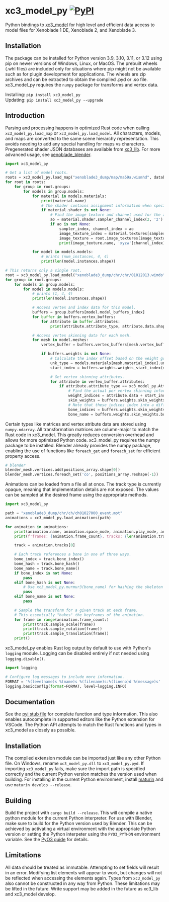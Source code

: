 # xc3_model_py [![PyPI](https://img.shields.io/pypi/v/xc3_model_py)](https://pypi.org/project/xc3_model_py/)
Python bindings to [xc3_model](https://github.com/ScanMountGoat/xc3_lib) for high level and efficient data access to model files for Xenoblade 1 DE, Xenoblade 2, and Xenoblade 3.

## Installation
The package can be installed for Python version 3.9, 3.10, 3.11, or 3.12 using pip on newer versions of Windows, Linux, or MacOS. The prebuilt wheels (.whl files) are included only for situations where pip might not be available such as for plugin development for applications. The wheels are zip archives and can be extracted to obtain the compiled .pyd or .so file. xc3_model_py requires the `numpy` package for transforms and vertex data.

Installing: `pip install xc3_model_py`  
Updating: `pip install xc3_model_py --upgrade`

## Introduction
Parsing and processing happens in optimized Rust code when calling `xc3_model_py.load_map` or `xc3_model_py.load_model`. All characters, models, and maps are converted to the same scene hierarchy representation. This avoids needing to add any special handling for maps vs characters. Pregenerated shader JSON databases are available from [xc3_lib](https://github.com/ScanMountGoat/xc3_lib/releases). For more advanced usage, see [xenoblade_blender](https://github.com/ScanMountGoat/xenoblade_blender).

```python
import xc3_model_py

# Get a list of model roots.
roots = xc3_model_py.load_map("xenoblade3_dump/map/ma59a.wismhd", database_path="xc3.json")
for root in roots:
    for group in root.groups:
        for models in group.models:
            for material in models.materials:
                print(material.name)
                # The shader contains assignment information when specifying a JSON database.
                if material.shader is not None:
                    # Find the image texture and channel used for the ambient occlusion output.
                    ao = material.shader.sampler_channel_index(2, 'z')
                    if ao is not None:
                        sampler_index, channel_index = ao
                        image_texture_index = material.textures[sampler_index].image_texture_index
                        image_texture = root.image_textures[image_texture_index]
                        print(image_texture.name, 'xyzw'[channel_index])

            for model in models.models:
                # prints (num_instances, 4, 4)
                print(len(model.instances.shape))

# This returns only a single root.
root = xc3_model_py.load_model("xenoblade3_dump/chr/chr/01012013.wimdo", database_path="xc3.json")
for group in root.groups:
    for models in group.models:
        for model in models.models:
            # prints (1, 4, 4)
            print(len(model.instances.shape))

            # Access vertex and index data for this model.
            buffers = group.buffers[model.model_buffers_index]
            for buffer in buffers.vertex_buffers:
                for attribute in buffer.attributes:
                    print(attribute.attribute_type, attribute.data.shape)

            # Access vertex skinning data for each mesh.
            for mesh in model.meshes:
                vertex_buffer = buffers.vertex_buffers[mesh.vertex_buffer_index]

                if buffers.weights is not None:
                    # Calculate the index offset based on the weight group for this mesh.
                    unk_type = models.materials[mesh.material_index].unk_type
                    start_index = buffers.weights.weights_start_index(mesh.skin_flags, mesh.lod, unk_type)

                    # Get vertex skinning attributes.
                    for attribute in vertex_buffer.attributes:
                        if attribute.attribute_type == xc3_model_py.AttributeType.WeightIndex:
                            # Find the actual per vertex skinning information.
                            weight_indices = attribute.data + start_index
                            skin_weights = buffers.weights.skin_weights.weights[weight_indices]
                            # Note that these indices index into a different bone list than the skeleton.
                            bone_indices = buffers.weights.skin_weights.bone_indices[weight_indices]
                            bone_name = buffers.weights.skin_weights.bone_names[bone_indices[0]]

```

Certain types like matrices and vertex atribute data are stored using `numpy.ndarray`. All transformation matrices are column-major to match the Rust code in xc3_model. This greatly reduces conversion overhead and allows for more optimized Python code. xc3_model_py requires the numpy package to be installed. Blender already provides the numpy package, enabling the use of functions like `foreach_get` and `foreach_set` for efficient property access.

```python
# blender
blender_mesh.vertices.add(positions_array.shape[0])
blender_mesh.vertices.foreach_set('co', positions_array.reshape(-1))
```

Animations can be loaded from a file all at once. The track type is currently opaque, meaning that implementation details are not exposed. The values can be sampled at the desired frame using the appropriate methods.

```python
import xc3_model_py

path = "xenoblade3_dump/chr/ch/ch01027000_event.mot"
animations = xc3_model_py.load_animations(path)

for animation in animations:
    print(animation.name, animation.space_mode, animation.play_mode, animation.blend_mode)
    print(f'frames: {animation.frame_count}, tracks: {len(animation.tracks)}')

    track = animation.tracks[0]

    # Each track references a bone in one of three ways.
    bone_index = track.bone_index()
    bone_hash = track.bone_hash()
    bone_name = track.bone_name()
    if bone_index is not None:
        pass
    elif bone_hash is not None:
        # Use xc3_model_py.murmur3(bone_name) for hashing the skeleton bones.
        pass
    elif bone_name is not None:
        pass

    # Sample the transform for a given track at each frame.
    # This essentially "bakes" the keyframes of the animation.
    for frame in range(animation.frame_count:)
        print(track.sample_scale(frame))
        print(track.sample_rotation(frame))
        print(track.sample_translation(frame))
    print()
```

xc3_model_py enables Rust log output by default to use with Python's `logging` module.
Logging can be disabled entirely if not needed using `logging.disable()`.

```python
import logging

# Configure log messages to include more information.
FORMAT = '%(levelname)s %(name)s %(filename)s:%(lineno)d %(message)s'
logging.basicConfig(format=FORMAT, level=logging.INFO)
```

## Documentation
See the [pyi stub file](https://github.com/ScanMountGoat/xc3_model_py/blob/main/xc3_model_py/__init__.pyi) for complete function and type information. This also enables autocomplete in supported editors like the Python extension for VSCode. The Python API attempts to match the Rust functions and types in xc3_model as closely as possible. 

## Installation
The compiled extension module can be imported just like any other Python file. On Windows, rename `xc3_model_py.dll` to `xc3_model_py.pyd`. If importing `xc3_model_py` fails, make sure the import path is specified correctly and the current Python version matches the version used when building. For installing in the current Python environment, install [maturin](https://github.com/PyO3/maturin) and use `maturin develop --release`.

## Building
Build the project with `cargo build --release`. This will compile a native python module for the current Python interpreter. For use with Blender, make sure to build for the Python version used by Blender. This can be achieved by activating a virtual environment with the appropriate Python version or setting the Python interpeter using the `PYO3_PYTHON` environment variable. See the [PyO3 guide](https://pyo3.rs) for details.

## Limitations
All data should be treated as immutable. Attempting to set fields will result in an error. Modifying list elements will appear to work, but changes will not be reflected when accessing the elements again. Types from `xc3_model_py` also cannot be constructed in any way from Python. These limitations may be lifted in the future. Write support may be added in the future as xc3_lib and xc3_model develop. 
